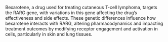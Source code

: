 Bexarotene, a drug used for treating cutaneous T-cell lymphoma, targets the RARG gene, with variations in this gene affecting the drug’s effectiveness and side effects. These genetic differences influence how bexarotene interacts with RARG, altering pharmacodynamics and impacting treatment outcomes by modifying receptor engagement and activation in cells, particularly in skin and lung tissues.